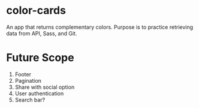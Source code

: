 # color-cards
An app that returns complementary colors. Purpose is to practice retrieving data from API, Sass, and Git.


# Future Scope
1. Footer
2. Pagination
3. Share with social option
4. User authentication
5. Search bar?
